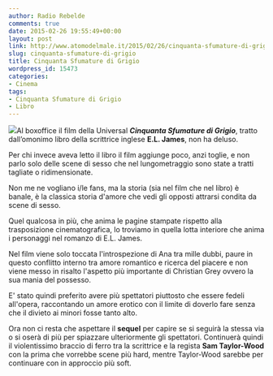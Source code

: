```yaml
---
author: Radio Rebelde
comments: true
date: 2015-02-26 19:55:49+00:00
layout: post
link: http://www.atomodelmale.it/2015/02/26/cinquanta-sfumature-di-grigio/
slug: cinquanta-sfumature-di-grigio
title: Cinquanta Sfumature di Grigio
wordpress_id: 15473
categories:
- Cinema
tags:
- Cinquanta Sfumature di Grigio
- Libro
---
```


![](http://www.atomodelmale.it/wp-content/uploads/2015/02/Cinquanta-Sfumature-di-Grigio-Poster-USA-021-300x150.jpg)Al boxoffice il film della Universal _**Cinquanta Sfumature di Grigio**_, tratto dall’omonimo libro della scrittrice inglese **E.L. James**, non ha deluso.

Per chi invece aveva letto il libro il film aggiunge poco, anzi toglie, e non parlo solo delle scene di sesso che nel lungometraggio sono state a tratti tagliate o ridimensionate.

Non me ne vogliano i/le fans, ma la storia (sia nel film che nel libro) è banale, è la classica storia d'amore che vedi gli opposti attrarsi condita da scene di sesso.

Quel qualcosa in più, che anima le pagine stampate rispetto alla trasposizione cinematografica, lo troviamo in quella lotta interiore che anima i personaggi nel romanzo di E.L. James.

Nel film viene solo toccata l'introspezione di Ana tra mille dubbi, paure in questo conflitto interno tra amore romantico e ricerca del piacere e non viene messo in risalto l'aspetto più importante di Christian Grey ovvero la sua mania del possesso.


E' stato quindi preferito avere più spettatori piuttosto che essere fedeli all'opera, raccontando un amore erotico con il limite di doverlo fare senza che il divieto ai minori fosse tanto alto.

Ora non ci resta che aspettare il **sequel** per capire se si seguirà la stessa via o si oserà di più per spiazzare ulteriormente gli spettatori. Continuerà quindi il violentissimo braccio di ferro tra la scrittrice e la regista **Sam Taylor-Wood** con la prima che vorrebbe scene più hard, mentre Taylor-Wood sarebbe per continuare con in approccio più soft.
